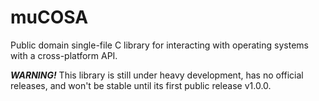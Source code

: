 # muCOSA
Public domain single-file C library for interacting with operating systems with a cross-platform API.

***WARNING!*** This library is still under heavy development, has no official releases, and won't be stable until its first public release v1.0.0.
